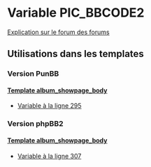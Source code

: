 # Variable PIC_BBCODE2
[Explication sur le forum des forums](http://forum.forumactif.com/t294113-listing-des-variables#PIC_BBCODE2)
## Utilisations dans les templates
### Version PunBB
#### [Template album_showpage_body](punbb/album_showpage_body.md)
* [Variable à la ligne 295](../punbb/album_showpage_body.tpl#L295)
### Version phpBB2
#### [Template album_showpage_body](subsilver/album_showpage_body.md)
* [Variable à la ligne 307](../subsilver/album_showpage_body.tpl#L307)
